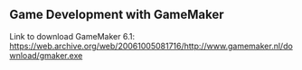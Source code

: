 ## Game Development with GameMaker

Link to download GameMaker 6.1: <https://web.archive.org/web/20061005081716/http://www.gamemaker.nl/download/gmaker.exe>
